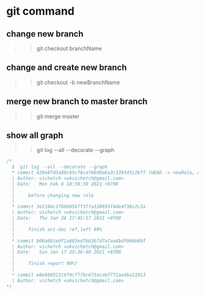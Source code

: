 # git command

## change new branch

<!-- if new bran is already existed -->

> > git checkout branchName

## change and create new branch

<!-- if new branch name is not yet existed -->

> > git checkout -b newBranchName

## merge new branch to master branch

<!-- copy all master branch to new branch -->

> > git merge master

## show all graph

> > git log --all --decorate --graph

```javascript
/*
  $  git log --all --decorate --graph
  * commit 429e8fd3a80c85cf8caf68d0a6a3c339345c2bf7 (HEAD -> newRole, origin/master, master)
  | Author: vichetch <ukvichetch@gmail.com>
  | Date:   Mon Feb 8 10:56:39 2021 +0700
  |
  |     before changing new role
  |
  * commit 3e2184c1f8860567f3ffa138693f4de4f3bc2c2a
  | Author: vichetch <ukvichetch@gmail.com>
  | Date:   Thu Jan 28 17:45:17 2021 +0700
  |
  |     finish acc-doc ref,left 80%
  |
  * commit b00a681e0f1a803ed7bb3b7d7a7aa4bdf066b60f
  | Author: vichetch <ukvichetch@gmail.com>
  | Date:   Sun Jan 17 23:36:40 2021 +0700
  |
  |     finish report 90%?
  |
  * commit e0e660522c9f4cf77bc673acabf772ae4ba11013
  | Author: vichetch <ukvichetch@gmail.com>
*/
```
